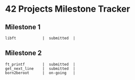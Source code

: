 # 42 Projects Milestone Tracker
## Milestone 1
    libft            |  submitted  |
## Milestone 2
    ft_printf        |  submitted  |
    get_next_line	 |  submitted  |
    born2beroot      |  on-going   |

